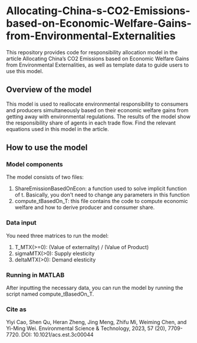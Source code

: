 # Allocating-China-s-CO2-Emissions-based-on-Economic-Welfare-Gains-from-Environmental-Externalities
This repository provides code for responsibility allocation model in the article Allocating China’s CO2 Emissions based on Economic Welfare Gains from Environmental Externalities, as well as template data to guide users to use this model. 

## Overview of the model
This model is used to reallocate environmental responsibility to consumers and producers simultaneously based on their economic welfare gains from getting away with environmental regulations. The results of the model show the responsibility share of agents in each trade flow. Find the relevant equations used in this model in the article. 

## How to use the model
### Model components
The model consists of two files:
1. ShareEmissionBasedOnEcon: a function used to solve implicit function of t. Basically, you don't need to change any parameters in this function
2. compute_tBasedOn_T: this file contains the code to compute economic welfare and how to derive producer and consumer share. 

### Data input
You need three matrices to run the model:
1. T_MTX(>=0): (Value of externality) / (Value of Product)
2. sigmaMTX(>0): Supply elesticity
3. deltaMTX(>0): Demand elesticity

### Running in MATLAB
After inputting the necessary data, you can run the model by running the script named compute_tBasedOn_T. 

### Cite as
Yiyi Cao, Shen Qu, Heran Zheng, Jing Meng, Zhifu Mi, Weiming Chen, and Yi-Ming Wei. Environmental Science & Technology, 2023, 57 (20), 7709-7720. DOI: 10.1021/acs.est.3c00044
